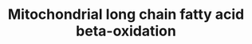 ---
annotations:
- id: PW:0000738
  parent: classic metabolic pathway
  type: Pathway Ontology
  value: fatty acid beta degradation pathway
- id: PW:0000738
  parent: classic metabolic pathway
  type: Pathway Ontology
  value: fatty acid beta degradation pathway
authors:
- MaintBot
- Khanspers
- Mkutmon
- Eweitz
description: ''
last-edited: 2021-05-21
organisms:
- Bos taurus
redirect_from:
- /index.php/Pathway:WP989
- /instance/WP989
revision: null
schema-jsonld:
- '@context': https://schema.org/
  '@id': https://wikipathways.github.io/pathways/WP989.html
  '@type': Dataset
  creator:
    '@type': Organization
    name: WikiPathways
  description: ''
  keywords:
  - 2,4 Dienoyl-CoA
  - 3-Ketoacyl-CoA
  - 3-L-Hydroxyacyl-CoA
  - ACADL
  - ACADM
  - ACADS
  - ACADVL
  - ACSF2
  - ACSL1
  - ACSL3
  - ACSL4
  - Acetyl-CoA
  - Acyl-CoA (n-2)
  - CPT1A
  - CPT2
  - ECI1
  - EHHADH
  - HADH
  - HADHA
  - Long Chain Fatty Acid
  - Long chain Acyl-CoA
  - Long chain acyl-carnitine
  - PECR
  - SCP2
  - SLC25A20
  - cis-D3-Enoyl-CoA
  - trans-D2-Enoyl-CoA
  license: CC0
  name: Mitochondrial long chain fatty acid beta-oxidation
seo: CreativeWork
title: Mitochondrial long chain fatty acid beta-oxidation
wpid: WP989
---